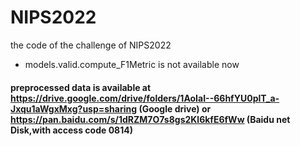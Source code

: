# NIPS2022
the code of the challenge of NIPS2022
- models.valid.compute_F1Metric is not available now


#### preprocessed data is available at https://drive.google.com/drive/folders/1AoIaI--66hfYU0plT_a-Jxqu1aWgxMxg?usp=sharing (Google drive) or https://pan.baidu.com/s/1dRZM7O7s8gs2Kl6kfE6fWw (Baidu net Disk,with access code 0814)

